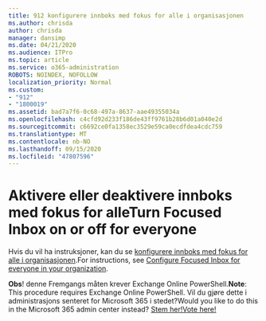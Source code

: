 ```yaml
---
title: 912 konfigurere innboks med fokus for alle i organisasjonen
ms.author: chrisda
author: chrisda
manager: dansimp
ms.date: 04/21/2020
ms.audience: ITPro
ms.topic: article
ms.service: o365-administration
ROBOTS: NOINDEX, NOFOLLOW
localization_priority: Normal
ms.custom:
- "912"
- "1800019"
ms.assetid: bad7a7f6-0c68-497a-8637-aae49355034a
ms.openlocfilehash: c4cfd92d233f186de43ff9761b28b6d01a040e2d
ms.sourcegitcommit: c6692ce0fa1358ec3529e59ca0ecdfdea4cdc759
ms.translationtype: MT
ms.contentlocale: nb-NO
ms.lasthandoff: 09/15/2020
ms.locfileid: "47807596"
---
```

# <a name="turn-focused-inbox-on-or-off-for-everyone"></a><span data-ttu-id="034b8-102">Aktivere eller deaktivere innboks med fokus for alle</span><span class="sxs-lookup"><span data-stu-id="034b8-102">Turn Focused Inbox on or off for everyone</span></span>

<span data-ttu-id="034b8-103">Hvis du vil ha instruksjoner, kan du se [konfigurere innboks med fokus for alle i organisasjonen](https://docs.microsoft.com/microsoft-365/admin/setup/configure-focused-inbox).</span><span class="sxs-lookup"><span data-stu-id="034b8-103">For instructions, see [Configure Focused Inbox for everyone in your organization](https://docs.microsoft.com/microsoft-365/admin/setup/configure-focused-inbox).</span></span>

<span data-ttu-id="034b8-104">**Obs**! denne Fremgangs måten krever Exchange Online PowerShell.</span><span class="sxs-lookup"><span data-stu-id="034b8-104">**Note**: This procedure requires Exchange Online PowerShell.</span></span> <span data-ttu-id="034b8-105">Vil du gjøre dette i administrasjons senteret for Microsoft 365 i stedet?</span><span class="sxs-lookup"><span data-stu-id="034b8-105">Would you like to do this in the Microsoft 365 admin center instead?</span></span> [<span data-ttu-id="034b8-106">Stem her!</span><span class="sxs-lookup"><span data-stu-id="034b8-106">Vote here!</span></span>](https://go.microsoft.com/fwlink/p/?linkid=862489)
